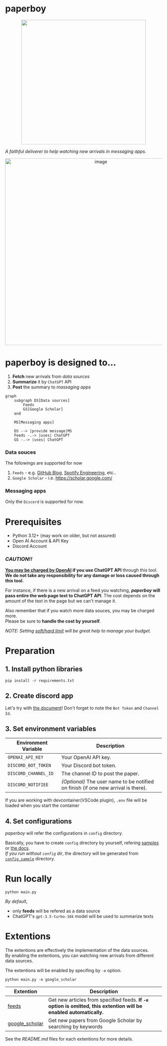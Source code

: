 # paperboy
<p align="center">
    <img width=400 src="https://github.com/t407o/paperboy/assets/57845734/1db247b8-cd52-45e2-afde-78b4dadf76f4"/>
</p>

*A faithful deliverer to help watching new arrivals in messaging apps.*

<p align="center">
    <img width="600" alt="image" src="https://github.com/t407o/paperboy/assets/57845734/606117bf-b4ba-429c-b9c3-e9d92bfa5d7f"/>
</p>

# paperboy is designed to...
1. **Fetch** new arrivals from *data sources*
2. **Summarize** it by `ChatGPT` API
3. **Post** the summary to *massaging apps*

```mermaid
graph
    subgraph DS[Data sources]
        Feeds
        GS[Google Scholar]
    end

    MS[Messaging apps]
    
    DS --> |provide message|MS
    Feeds -.-> |uses| ChatGPT
    GS -.-> |uses| ChatGPT
```

### Data souces
The followings are supported for now
1. `Feeds` - e.g. [GitHub Blog](https://github.blog/feed/), [Spotify Engineering](https://engineering.atspotify.com/feed/), etc..
2. `Google Scholar` - i.e. https://scholar.google.com/

### Messaging apps
Only the `Discord` is supported for now.

# Prerequisites
- Python 3.12+ (may work on older, but not assured)
- Open AI Account & API Key
- Discord Account

### *CAUTION!!*
**[You may be charged by OpenAI](https://openai.com/pricing) if you use ChatGPT API** through this tool.  
**We do not take any responsibility for any damage or loss caused through this tool.**

For instance, if there is a new arrival on a feed you watching, ***paperboy* will pass entire the web page text to ChatGPT API**. The cost depends on the amount of the text in the page but we can't manage it.  

Also remember that if you watch more data souces, you may be charged more.   
Please be sure to **handle the cost by yourself**. 

*NOTE: Setting [soft/hard limit](https://community.openai.com/t/how-to-set-a-price-limit/13086) will be great help to manage your budget.*

# Preparation
## 1. Install python libraries
```
pip install -r requirements.txt
```

## 2. Create discord app
Let's try with [the document](https://gist.github.com/t407o/ab8d7874350bd4c60bad8522196f185b)!
Don't forget to note the `Bot Token` and `Channel Id`.

## 3. Set environment variables
| Environment Variable | Description |
|----------------------|-------------|
|`OPENAI_API_KEY`       |Your OpenAI API key.|
|`DISCORD_BOT_TOKEN`    |Your Discord bot token.|
|`DISCORD_CHANNEL_ID`   |The channel ID to post the paper.|
|`DISCORD_NOTIFIEE`   |_(Optional)_ The user name to be notified on finish (if one new arrival is there).|

If you are working with devcontainer(VSCode plugin), `.env` file will be loaded when you start the container

## 4. Set configurations
*paperboy* will refer the configurations in `config` directory.  

Basically, you have to create `config` directory by yourself, refering [samples](https://github.com/t407o/paperboy/tree/main/config_samples) or [the docs](https://github.com/t407o/paperboy/tree/main#extentions).   
*If you run without `config` dir*, the directory will be generated from [`config_sample`](https://github.com/t407o/paperboy/tree/main/config_samples) directory.

# Run locally
```
python main.py
```

*By default*, 
- only **feeds** will be refered as a data source
- ChatGPT's `gpt-3.5-turbo-16k` model will be used to summarize texts


# Extentions
The extentions are effectively the implementation of the data sources.  
By enabling the extentions, you can watching new arrivals from different data sources.

The extentions will be enabled by specifing by `-e` option.
```
python main.py -e google_scholar
```

| Extention | Description |
|----------|-------------|
|[feeds](https://github.com/t407o/paperboy/tree/main/extentions/feeds)|Get new articles from specified feeds. **If `-e` option is omitted, this extention will be enabled automatically.**|
|[google_scholar](https://github.com/t407o/paperboy/tree/main/extentions/google_scholar)|Get new papers from Google Scholar by searching by keywords|

See the *README.md* files for each extentions for more details.
